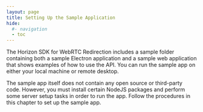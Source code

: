 ```yaml
---
layout: page
title: Setting Up the Sample Application
hide:
  #- navigation
  - toc
---
```


The Horizon SDK for WebRTC Redirection includes a sample folder containing both a sample Electron application and a sample web application that shows examples of how to use the API. You can run the sample app on either your local machine or remote desktop.

The sample app itself does not contain any open source or third-party code. However, you must install certain NodeJS packages and perform some server setup tasks in order to run the app.
Follow the procedures in this chapter to set up the sample app.
